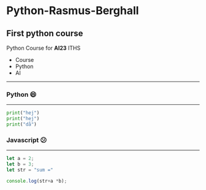 # Python-Rasmus-Berghall

## First python course
Python Course for **AI23** ITHS

- Course
- Python
- AI

---

### Python :smile:
---
``` python
print("hej") 
print("hej") 
print("då")
``` 
### Javascript :confused:
---
```javascript
let a = 2; 
let b = 3;
let str = "sum ="

console.log(str+a *b);

```





